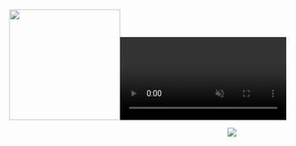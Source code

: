 &nbsp;&nbsp;&nbsp;&nbsp;&nbsp;&nbsp;&nbsp;&nbsp;&nbsp;&nbsp;&nbsp;&nbsp;&nbsp;&nbsp;&nbsp;&nbsp;&nbsp;&nbsp;&nbsp;&nbsp;&nbsp;&nbsp;&nbsp;&nbsp;&nbsp;&nbsp;&nbsp;&nbsp;&nbsp;&nbsp;&nbsp;&nbsp;&nbsp;&nbsp;&nbsp;&nbsp;&nbsp;&nbsp;&nbsp;&nbsp;&nbsp;&nbsp;&nbsp;&nbsp;&nbsp;&nbsp;&nbsp;&nbsp;&nbsp;&nbsp;&nbsp;&nbsp;&nbsp;&nbsp;&nbsp;&nbsp;&nbsp;&nbsp;&nbsp;&nbsp;&nbsp;&nbsp;&nbsp;&nbsp;&nbsp;&nbsp;&nbsp;&nbsp;&nbsp;&nbsp;&nbsp;&nbsp;&nbsp;&nbsp;&nbsp;&nbsp;&nbsp;&nbsp;&nbsp;&nbsp;&nbsp;&nbsp;&nbsp;&nbsp;&nbsp;&nbsp;&nbsp;&nbsp;&nbsp;&nbsp;&nbsp;&nbsp;&nbsp;<image   style=" height:200px;width:200px; " src="https://i.giphy.com/media/v1.Y2lkPTc5MGI3NjExMjJudnY0Ym1hNnJwaXkyM3F6NjYxdWdnYTdtZWE4dDJ1ZzJvNXBsdCZlcD12MV9pbnRlcm5hbF9naWZfYnlfaWQmY3Q9cw/VFMmxEsh3to5LpnahE/giphy.gif" loop=1 ><video
            muted
            loop
            preload="auto"
            autoPlay
            playsInline
            src={https://i.giphy.com/media/v1.Y2lkPTc5MGI3NjExMjJudnY0Ym1hNnJwaXkyM3F6NjYxdWdnYTdtZWE4dDJ1ZzJvNXBsdCZlcD12MV9pbnRlcm5hbF9naWZfYnlfaWQmY3Q9cw/VFMmxEsh3to5LpnahE/giphy.gif}
         ></video>

&nbsp;&nbsp;&nbsp;&nbsp;&nbsp;&nbsp;&nbsp;&nbsp;&nbsp;&nbsp;&nbsp;&nbsp;&nbsp; &nbsp;&nbsp;&nbsp;&nbsp;&nbsp;&nbsp;&nbsp;&nbsp;&nbsp;&nbsp;&nbsp;&nbsp;&nbsp;&nbsp;&nbsp;&nbsp;&nbsp;&nbsp;&nbsp;&nbsp;&nbsp;&nbsp;&nbsp;&nbsp;&nbsp;&nbsp;&nbsp;&nbsp;&nbsp;&nbsp;&nbsp;&nbsp;&nbsp;&nbsp;&nbsp;&nbsp;&nbsp;&nbsp;&nbsp;&nbsp;&nbsp;&nbsp;&nbsp;&nbsp;&nbsp;&nbsp;&nbsp;&nbsp;&nbsp;&nbsp;&nbsp;&nbsp;&nbsp;&nbsp;&nbsp;&nbsp;&nbsp;&nbsp;&nbsp;&nbsp;&nbsp;&nbsp;&nbsp;&nbsp;&nbsp;&nbsp;&nbsp;&nbsp;&nbsp;&nbsp;&nbsp;&nbsp;&nbsp;&nbsp;&nbsp;&nbsp;&nbsp;&nbsp;&nbsp;&nbsp;&nbsp;&nbsp;&nbsp;&nbsp;&nbsp;
 <image src="contributions.svg"> 




